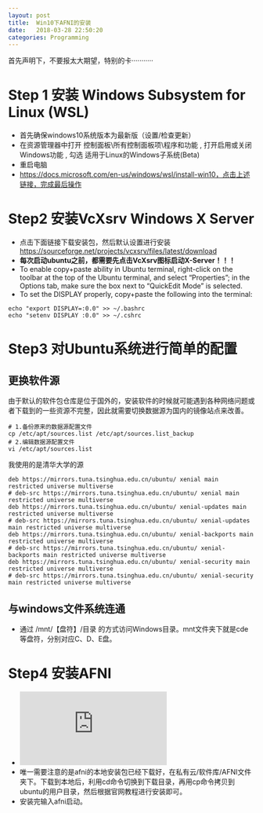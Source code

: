 ```yaml
---
layout: post
title:  Win10下AFNI的安装
date:   2018-03-28 22:50:20
categories: Programming
---
```


首先声明下，不要报太大期望，特别的卡···········

# Step 1 安装 Windows Subsystem for Linux (WSL)

* 首先确保windows10系统版本为最新版（设置/检查更新）
* 在资源管理器中打开 控制面板\所有控制面板项\程序和功能 , 打开启用或关闭 Windows功能 , 勾选 适用于Linux的Windows子系统(Beta)
* 重启电脑
* https://docs.microsoft.com/en-us/windows/wsl/install-win10，点击上述链接，完成最后操作

# Step2 安装VcXsrv Windows X Server

* 点击下面链接下载安装包，然后默认设置进行安装
https://sourceforge.net/projects/vcxsrv/files/latest/download
* **每次启动ubuntu之前，都需要先点击VcXsrv图标启动X-Server！！！**
* To enable copy+paste ability in Ubuntu terminal, right-click on the toolbar at the top of the Ubuntu terminal, and select “Properties”; in the Options tab, make sure the box next to “QuickEdit Mode” is selected.
* To set the DISPLAY properly, copy+paste the following into the terminal:
```
echo "export DISPLAY=:0.0" >> ~/.bashrc
echo "setenv DISPLAY :0.0" >> ~/.cshrc
```

# Step3 对Ubuntu系统进行简单的配置

## 更换软件源
 由于默认的软件包仓库是位于国外的，安装软件的时候就可能遇到各种网络问题或者下载到的一些资源不完整，因此就需要切换数据源为国内的镜像站点来改善。
```
# 1.备份原来的数据源配置文件
cp /etc/apt/sources.list /etc/apt/sources.list_backup
# 2.编辑数据源配置文件
vi /etc/apt/sources.list
```
我使用的是清华大学的源
```
deb https://mirrors.tuna.tsinghua.edu.cn/ubuntu/ xenial main restricted universe multiverse
# deb-src https://mirrors.tuna.tsinghua.edu.cn/ubuntu/ xenial main restricted universe multiverse
deb https://mirrors.tuna.tsinghua.edu.cn/ubuntu/ xenial-updates main restricted universe multiverse
# deb-src https://mirrors.tuna.tsinghua.edu.cn/ubuntu/ xenial-updates main restricted universe multiverse
deb https://mirrors.tuna.tsinghua.edu.cn/ubuntu/ xenial-backports main restricted universe multiverse
# deb-src https://mirrors.tuna.tsinghua.edu.cn/ubuntu/ xenial-backports main restricted universe multiverse
deb https://mirrors.tuna.tsinghua.edu.cn/ubuntu/ xenial-security main restricted universe multiverse
# deb-src https://mirrors.tuna.tsinghua.edu.cn/ubuntu/ xenial-security main restricted universe multiverse
```

## 与windows文件系统连通
* 通过 /mnt/【盘符】/目录 的方式访问Windows目录。mnt文件夹下就是cde等盘符，分别对应C、D、E盘。

# Step4 安装AFNI
* ![AFNI官网安装教程](https://afni.nimh.nih.gov/pub/dist/doc/htmldoc/background_install/install_instructs/steps_linux_ubuntu16.html#install-steps-linux-ubuntu16)
* 唯一需要注意的是afni的本地安装包已经下载好，在私有云/软件库/AFNI文件夹下。下载到本地后，利用cd命令切换到下载目录，再用cp命令拷贝到ubuntu的用户目录，然后根据官网教程进行安装即可。
* 安装完输入afni启动。
